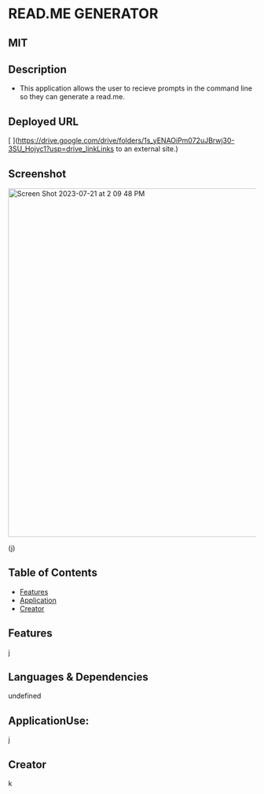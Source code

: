 # READ.ME GENERATOR
  ## MIT



## Description
- This application allows the user to recieve prompts in the command line so they can generate a read.me. 
## Deployed URL
[
](https://drive.google.com/drive/folders/1s_yENAOiPm072uJBrwj30-3SU_Hojyc1?usp=drive_linkLinks to an external site.)


## Screenshot
<img width="708" alt="Screen Shot 2023-07-21 at 2 09 48 PM" src="https://github.com/elixit/node-hw/assets/63372291/3772dc39-4d9b-46b8-981c-7cd66ff639e0">

(j)
## Table of Contents
* [Features](#features)
* [Application](#ApplicationUse)
* [Creator](#creator)


## Features
j
## Languages & Dependencies
undefined
## ApplicationUse:
j
## Creator
k



